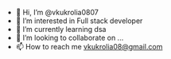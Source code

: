 - 👋 Hi, I’m @vkukrolia0807
- 👀 I’m interested in Full stack developer 
- 🌱 I’m currently learning dsa 
- 💞️ I’m looking to collaborate on ...
- 📫 How to reach me vkukrolia08@gmail.com 

<!---
vkukrolia0807/vkukrolia0807 is a ✨ special ✨ repository because its `README.md` (this file) appears on your GitHub profile.
You can click the Preview link to take a look at your changes.
--->
